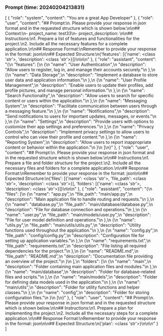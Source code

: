### Prompt (time: 20240204213831)

[
    {
        "role": "system",
        "content": "You are a great App Developer"
    },
    {
        "role": "user",
        "content": "## Prompt:\n. Please provide your response in json format and in the requested structure which is shown below.\n\n## Context:\n- project_name: test33\n- project_description: \n\n## Instructions:\n1. Prepare a list of features and functionalities for the project.\n2. Include all the necessary features for a complete application.\n\n## Response Format:\nRemember to provide your response in the format: json\n\n## Expected Structure:\n{'features': [{'name': <class 'str'>, 'description': <class 'str'>}]}\n\n\n"
    },
    {
        "role": "assistant",
        "content": "{\n    \"features\": [\n        {\n            \"name\": \"User Authentication\",\n            \"description\": \"Allow users to register, log in, and manage their accounts securely.\"\n        },\n        {\n            \"name\": \"Data Storage\",\n            \"description\": \"Implement a database to store user data and application information.\"\n        },\n        {\n            \"name\": \"User Profile Management\",\n            \"description\": \"Enable users to update their profiles, add profile pictures, and manage personal information.\"\n        },\n        {\n            \"name\": \"Search Functionality\",\n            \"description\": \"Allow users to search for specific content or users within the application.\"\n        },\n        {\n            \"name\": \"Messaging System\",\n            \"description\": \"Facilitate communication between users through a messaging feature.\"\n        },\n        {\n            \"name\": \"Notifications\",\n            \"description\": \"Send notifications to users for important updates, messages, or events.\"\n        },\n        {\n            \"name\": \"Settings\",\n            \"description\": \"Provide users with options to customize their app settings and preferences.\"\n        },\n        {\n            \"name\": \"Privacy Controls\",\n            \"description\": \"Implement privacy settings to allow users to control who can view their profile and content.\"\n        },\n        {\n            \"name\": \"Reporting System\",\n            \"description\": \"Allow users to report inappropriate content or behavior within the application.\"\n        }\n    ]\n}"
    },
    {
        "role": "user",
        "content": "## Prompt:\n. Please provide your response in json format and in the requested structure which is shown below.\n\n## Instructions:\n1. Prepare a file and folder structure for the project.\n2. Include all the necessary files and folders for a complete application.\n\n## Response Format:\nRemember to provide your response in the format: json\n\n## Expected Structure:\n{'files': [{'name': <class 'str'>, 'file_path': <class 'str'>, 'description': <class 'str'>}], 'folders': [{'name': <class 'str'>, 'description': <class 'str'>}]}\n\n\n"
    },
    {
        "role": "assistant",
        "content": "{\n    \"files\": [\n        {\n            \"name\": \"app.py\",\n            \"file_path\": \"main/app.py\",\n            \"description\": \"Main application file to handle routing and requests.\"\n        },\n        {\n            \"name\": \"database.py\",\n            \"file_path\": \"main/database/database.py\",\n            \"description\": \"File for database connection and operations.\"\n        },\n        {\n            \"name\": \"user.py\",\n            \"file_path\": \"main/models/user.py\",\n            \"description\": \"File for user model definition and operations.\"\n        },\n        {\n            \"name\": \"utils.py\",\n            \"file_path\": \"main/utils/utils.py\",\n            \"description\": \"Utility functions used throughout the application.\"\n        },\n        {\n            \"name\": \"config.py\",\n            \"file_path\": \"config/config.py\",\n            \"description\": \"Configuration file for setting up application variables.\"\n        },\n        {\n            \"name\": \"requirements.txt\",\n            \"file_path\": \"requirements.txt\",\n            \"description\": \"File listing all required dependencies for the project.\"\n        },\n        {\n            \"name\": \"README.md\",\n            \"file_path\": \"README.md\",\n            \"description\": \"Documentation file providing an overview of the project.\"\n        }\n    ],\n    \"folders\": [\n        {\n            \"name\": \"main\",\n            \"description\": \"Folder containing main application files and modules.\"\n        },\n        {\n            \"name\": \"main/database\",\n            \"description\": \"Folder for database-related files and scripts.\"\n        },\n        {\n            \"name\": \"main/models\",\n            \"description\": \"Folder for defining data models used in the application.\"\n        },\n        {\n            \"name\": \"main/utils\",\n            \"description\": \"Folder for utility functions and helper classes.\"\n        },\n        {\n            \"name\": \"config\",\n            \"description\": \"Folder for storing configuration files.\"\n        }\n    ]\n}"
    },
    {
        "role": "user",
        "content": "## Prompt:\n. Please provide your response in json format and in the requested structure which is shown below.\n\n## Instructions:\n1. Prepare a plan for implementing the project.\n2. Include all the necessary steps for a complete application.\n\n## Response Format:\nRemember to provide your response in the format: json\n\n## Expected Structure:\n{'plan': <class 'str'>}\n\n\n"
    }
]